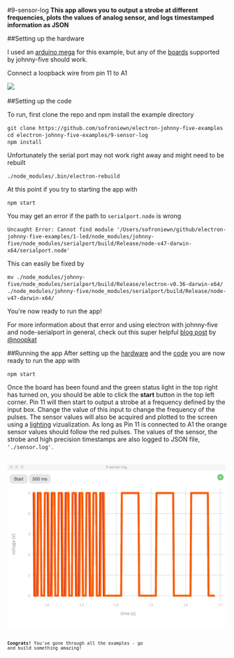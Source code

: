 #9-sensor-log
**This app allows you to output a strobe at different frequencies, plots the values of analog sensor, and logs timestamped information as JSON**

##Setting up the hardware

I used an [arduino mega](https://www.arduino.cc/en/Main/ArduinoBoardMega2560) for this example, but any of the [boards](http://johnny-five.io/platform-support/) supported by johnny-five should work.

Connect a loopback wire from pin 11 to A1

<img src="./app/icons/servo.png" width="500">

##Setting up the code


To run, first clone the repo and npm install the example directory

```
git clone https://github.com/sofroniewn/electron-johnny-five-examples
cd electron-johnny-five-examples/9-sensor-log
npm install
```

Unfortunately the serial port may not work right away and might need to be rebuilt

```
./node_modules/.bin/electron-rebuild
```

At this point if you try to starting the app with

```
npm start
```
You may get an error if the path to <code>serialport.node</code> is wrong

```
Uncaught Error: Cannot find module '/Users/sofroniewn/github/electron-johnny-five-examples/1-led/node_modules/johnny-five/node_modules/serialport/build/Release/node-v47-darwin-x64/serialport.node'
```

This can easily be fixed by

```
mv ./node_modules/johnny-five/node_modules/serialport/build/Release/electron-v0.36-darwin-x64/ ./node_modules/johnny-five/node_modules/serialport/build/Release/node-v47-darwin-x64/
```

You're now ready to run the app!

For more information about that error and using electron with johnny-five and node-serialport in general, check out this super helpful [blog post](http://meow.noopkat.com/using-node-serialport-in-an-electron-app/) by [@noopkat](https://github.com/noopkat)

##Running the app
After setting up the [hardware](https://github.com/sofroniewn/electron-johnny-five-examples/tree/master/9-sensor-log#setting-up-the-hardware) and the [code](https://github.com/sofroniewn/electron-johnny-five-examples/tree/master/9-sensor-log#setting-up-the-code) you are now ready to run the app with 

```
npm start
```

Once the board has been found and the green status light in the top right has turned on, you should be able to click the **start** button in the top left corner. Pin 11 will then start to output a strobe at a frequency defined by the input box. Change the value of this input to change the frequency of the pulses. The sensor values will also be acquired and plotted to the screen using a [lighting](http://lightning-viz.org/) vizualization. As long as Pin 11 is connected to A1 the orange sensor values should follow the red pulses. The values of the sensor, the strobe and high precision timestamps are also logged to JSON file, <code>'./sensor.log'<code>.

<img src="../assets/9-sensor-log.png" width="500">

**Congrats!** You've gone through all the examples - go and build something amazing!